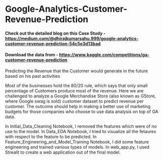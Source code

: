 # Google-Analytics-Customer-Revenue-Prediction
#### Check out the detailed blog on this Case Study - https://medium.com/@dhirajkumarsahu.999/google-analytics-customer-revenue-prediction-54c5e3d13bad
#### Download the data from - https://www.kaggle.com/competitions/ga-customer-revenue-prediction
Predicting the Revenue that the Customer would generate in the future based on his past activities

Most of the businesses hold the 80/20 rule, which says that only small percentage of Customers produce most of the revenue. Here we are challenged to analyze a Google Merchandise Store (also known as GStore, where Google swag is sold) customer dataset to predict revenue per customer. The outcome should help in making a better use of marketing budgets for those companies who choose to use data analysis on top of GA data.

In Initial_Data_Cleaning Notebook, I removed the features which were of no use to the model.
In Data_EDA Notebook, I tried to visualize all the fetaures with respect to the feature to be predicted.
In Feature_Engineering_and_Model_Training Notebook, I did some feature engineering and trained various types of models.
In web_app.py, I used Strealit to create a web application out of the final model.

